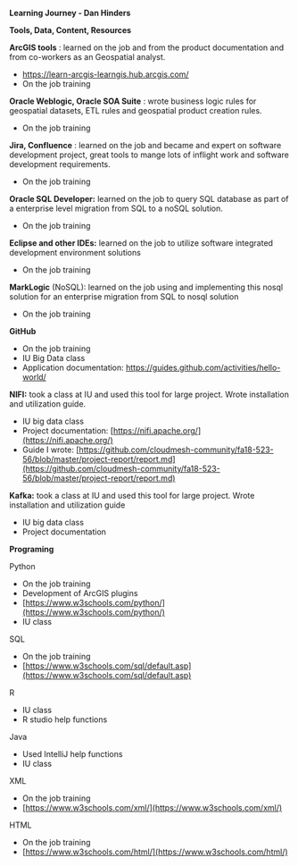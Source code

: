 **Learning Journey - Dan Hinders**

**Tools, Data, Content, Resources**

**ArcGIS tools** : learned on the job and from the product documentation and from co-workers as an Geospatial analyst.

- https://learn-arcgis-learngis.hub.arcgis.com/
- On the job training

**Oracle Weblogic, Oracle SOA Suite** : wrote business logic rules for geospatial datasets, ETL rules and geospatial product creation rules.

- On the job training

**Jira, Confluence** : learned on the job and became and expert on software development project, great tools to mange lots of inflight work and software development requirements.

- On the job training

**Oracle SQL Developer:** learned on the job to query SQL database as part of a enterprise level migration from SQL to a noSQL solution.

- On the job training

**Eclipse and other IDEs:** learned on the job to utilize software integrated development environment solutions

- On the job training

**MarkLogic** (NoSQL): learned on the job using and implementing this nosql solution for an enterprise migration from SQL to nosql solution

- On the job training

**GitHub**

- On the job training
- IU Big Data class
- Application documentation: https://guides.github.com/activities/hello-world/

**NIFI:** took a class at IU and used this tool for large project. Wrote installation and utilization guide.

- IU big data class
- Project documentation: [https://nifi.apache.org/](https://nifi.apache.org/)
- Guide I wrote: [https://github.com/cloudmesh-community/fa18-523-56/blob/master/project-report/report.md](https://github.com/cloudmesh-community/fa18-523-56/blob/master/project-report/report.md)

**Kafka:** took a class at IU and used this tool for large project. Wrote installation and utilization guide

- IU big data class
- Project documentation

**Programing**

Python

- On the job training
- Development of ArcGIS plugins
- [https://www.w3schools.com/python/](https://www.w3schools.com/python/)
- IU class

SQL

- On the job training
- [https://www.w3schools.com/sql/default.asp](https://www.w3schools.com/sql/default.asp)

R

- IU class
- R studio help functions

Java

- Used IntelliJ help functions
- IU class

XML

- On the job training
- [https://www.w3schools.com/xml/](https://www.w3schools.com/xml/)

HTML

- On the job training
- [https://www.w3schools.com/html/](https://www.w3schools.com/html/)
